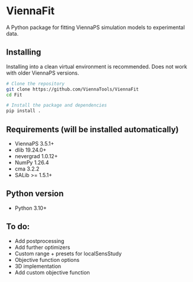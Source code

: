 # ViennaFit
A Python package for fitting ViennaPS simulation models to experimental data.

## Installing
Installing into a clean virtual environment is recommended. 
Does not work with older ViennaPS versions.

```bash
# Clone the repository
git clone https://github.com/ViennaTools/ViennaFit
cd Fit

# Install the package and dependencies
pip install .
```

## Requirements (will be installed automatically)
- ViennaPS 3.5.1+
- dlib 19.24.0+
- nevergrad 1.0.12+
- NumPy 1.26.4
- cma 3.2.2
- SALib >= 1.5.1+

## Python version
- Python 3.10+

## To do:
- Add postprocessing 
- Add further optimizers
- Custom range + presets for localSensStudy
- Objective function options
- 3D implementation
- Add custom objective function

<!-- ## Building
The project can be built using
```bash
cd Fit
pyproject-build

``` -->
